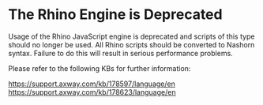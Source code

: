 # The Rhino Engine is Deprecated

Usage of the Rhino JavaScript engine is deprecated and scripts of this type 
should no longer be used.  All Rhino scripts should be converted to Nashorn 
syntax.  Failure to do this will result in serious performance problems.

Please refer to the following KBs for further information:

https://support.axway.com/kb/178597/language/en
https://support.axway.com/kb/178623/language/en
